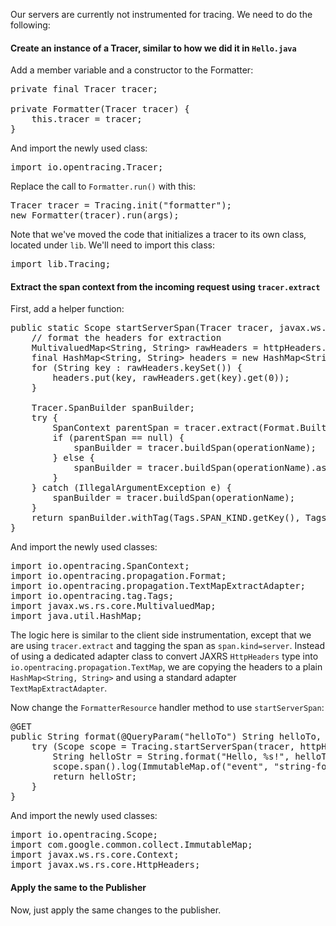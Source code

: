 Our servers are currently not instrumented for tracing. We need to do the following:

#### Create an instance of a Tracer, similar to how we did it in `Hello.java`

Add a member variable and a constructor to the Formatter:

<pre class="file" data-target="clipboard">
private final Tracer tracer;

private Formatter(Tracer tracer) {
    this.tracer = tracer;
}
</pre>

And import the newly used class:
<pre class="file" data-target="clipboard">
import io.opentracing.Tracer;
</pre>

Replace the call to `Formatter.run()` with this:

<pre class="file" data-target="clipboard">
Tracer tracer = Tracing.init("formatter");
new Formatter(tracer).run(args);
</pre>

Note that we've moved the code that initializes a tracer to its own class, located under `lib`. We'll need to import this class:
<pre class="file" data-target="clipboard">
import lib.Tracing;
</pre>

#### Extract the span context from the incoming request using `tracer.extract`

First, add a helper function:

<pre class="file" data-target="clipboard">
public static Scope startServerSpan(Tracer tracer, javax.ws.rs.core.HttpHeaders httpHeaders, String operationName) {
    // format the headers for extraction
    MultivaluedMap&lt;String, String&gt; rawHeaders = httpHeaders.getRequestHeaders();
    final HashMap&lt;String, String&gt; headers = new HashMap&lt;String, String&gt;();
    for (String key : rawHeaders.keySet()) {
        headers.put(key, rawHeaders.get(key).get(0));
    }

    Tracer.SpanBuilder spanBuilder;
    try {
        SpanContext parentSpan = tracer.extract(Format.Builtin.HTTP_HEADERS, new TextMapExtractAdapter(headers));
        if (parentSpan == null) {
            spanBuilder = tracer.buildSpan(operationName);
        } else {
            spanBuilder = tracer.buildSpan(operationName).asChildOf(parentSpan);
        }
    } catch (IllegalArgumentException e) {
        spanBuilder = tracer.buildSpan(operationName);
    }
    return spanBuilder.withTag(Tags.SPAN_KIND.getKey(), Tags.SPAN_KIND_SERVER).startActive(true);
}
</pre>

And import the newly used classes:
<pre class="file" data-target="clipboard">
import io.opentracing.SpanContext;
import io.opentracing.propagation.Format;
import io.opentracing.propagation.TextMapExtractAdapter;
import io.opentracing.tag.Tags;
import javax.ws.rs.core.MultivaluedMap;
import java.util.HashMap;
</pre>

The logic here is similar to the client side instrumentation, except that we are using `tracer.extract` and tagging the span as `span.kind=server`. Instead of using a dedicated adapter class to convert JAXRS `HttpHeaders` type into `io.opentracing.propagation.TextMap`, we are copying the headers to a plain `HashMap<String, String>` and using a standard adapter `TextMapExtractAdapter`.

Now change the `FormatterResource` handler method to use `startServerSpan`:

<pre class="file" data-target="clipboard">
@GET
public String format(@QueryParam("helloTo") String helloTo, @Context HttpHeaders httpHeaders) {
    try (Scope scope = Tracing.startServerSpan(tracer, httpHeaders, "format")) {
        String helloStr = String.format("Hello, %s!", helloTo);
        scope.span().log(ImmutableMap.of("event", "string-format", "value", helloStr));
        return helloStr;
    }
}
</pre>

And import the newly used classes:
<pre class="file" data-target="clipboard">
import io.opentracing.Scope;
import com.google.common.collect.ImmutableMap;
import javax.ws.rs.core.Context;
import javax.ws.rs.core.HttpHeaders;
</pre>


#### Apply the same to the Publisher

Now, just apply the same changes to the publisher.
